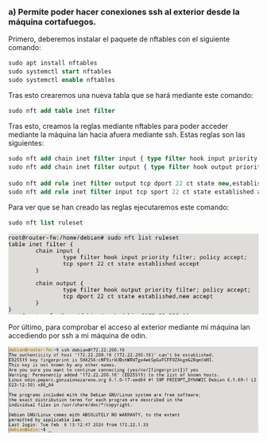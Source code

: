 ### a) Permite poder hacer conexiones ssh al exterior desde la máquina cortafuegos.

Primero, deberemos instalar el paquete de nftables con el siguiente comando:

```sql
sudo apt install nftables
sudo systemctl start nftables
sudo systemctl enable nftables
```

Tras esto crearemos una nueva tabla que se hará mediante este comando:

```sql
sudo nft add table inet filter
```

Tras esto, creamos la reglas mediante nftables para poder acceder mediante la máquina lan hacia afuera mediante ssh. Estas reglas son las siguientes:

```sql
sudo nft add chain inet filter input { type filter hook input priority 0\; }
sudo nft add chain inet filter output { type filter hook output priority 0\; }

sudo nft add rule inet filter output tcp dport 22 ct state new,established accept
sudo nft add rule inet filter input tcp sport 22 ct state established accept
```

Para ver que se han creado las reglas ejecutaremos este comando:

```sql
sudo nft list ruleset
```

![FOTOS](img/1.png)

Por último, para comprobar el acceso al exterior mediante mi máquina lan accediendo por ssh a mi máquina de odin.

![FOTOS](img/2.png)